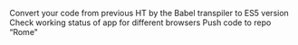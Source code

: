 Convert your code from previous HT by the Babel transpiler to ES5 version
Check working status of app for different browsers
Push code to repo “Rome"